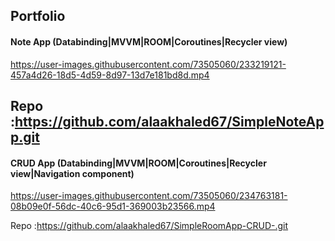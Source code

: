 ## Portfolio

#### Note App (Databinding|MVVM|ROOM|Coroutines|Recycler view)

https://user-images.githubusercontent.com/73505060/233219121-457a4d26-18d5-4d59-8d97-13d7e181bd8d.mp4

Repo :https://github.com/alaakhaled67/SimpleNoteApp.git
----
#### CRUD App (Databinding|MVVM|ROOM|Coroutines|Recycler view|Navigation component)

https://user-images.githubusercontent.com/73505060/234763181-08b09e0f-56dc-40c6-95d1-369003b23566.mp4

Repo :https://github.com/alaakhaled67/SimpleRoomApp-CRUD-.git
